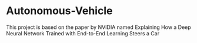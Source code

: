 # Autonomous-Vehicle
This project is based on the paper by NVIDIA named Explaining How a Deep Neural Network Trained with End-to-End Learning Steers a Car
